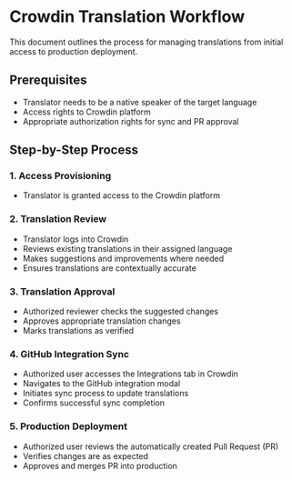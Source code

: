 # Crowdin Translation Workflow

This document outlines the process for managing translations from initial access to production deployment.

## Prerequisites

- Translator needs to be a native speaker of the target language
- Access rights to Crowdin platform
- Appropriate authorization rights for sync and PR approval

## Step-by-Step Process

### 1. Access Provisioning

- Translator is granted access to the Crowdin platform

### 2. Translation Review

- Translator logs into Crowdin
- Reviews existing translations in their assigned language
- Makes suggestions and improvements where needed
- Ensures translations are contextually accurate

### 3. Translation Approval

- Authorized reviewer checks the suggested changes
- Approves appropriate translation changes
- Marks translations as verified

### 4. GitHub Integration Sync

- Authorized user accesses the Integrations tab in Crowdin
- Navigates to the GitHub integration modal
- Initiates sync process to update translations
- Confirms successful sync completion

### 5. Production Deployment

- Authorized user reviews the automatically created Pull Request (PR)
- Verifies changes are as expected
- Approves and merges PR into production
